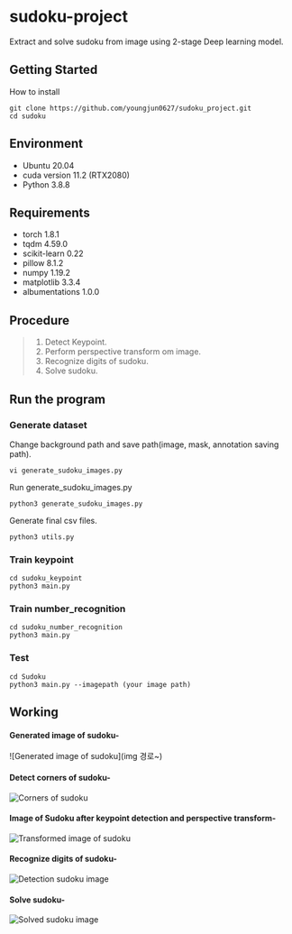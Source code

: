 # sudoku-project
Extract and solve sudoku from image using 2-stage Deep learning model.

## Getting Started
How to install
```    
git clone https://github.com/youngjun0627/sudoku_project.git
cd sudoku
```

## Environment
- Ubuntu 20.04
- cuda version 11.2 (RTX2080)
- Python 3.8.8

## Requirements
- torch 1.8.1
- tqdm 4.59.0
- scikit-learn 0.22
- pillow 8.1.2
- numpy 1.19.2
- matplotlib 3.3.4
- albumentations 1.0.0

## Procedure
 > 1. Detect Keypoint.
 > 2. Perform perspective transform om image.
 > 3. Recognize digits of sudoku.
 > 4. Solve sudoku.

## Run the program
### Generate dataset
Change background path and save path(image, mask, annotation saving path).
```  
vi generate_sudoku_images.py
``` 
Run generate_sudoku_images.py
```  
python3 generate_sudoku_images.py
```  
Generate final csv files.
```  
python3 utils.py
```  

### Train keypoint
```  
cd sudoku_keypoint
python3 main.py
```  

### Train number_recognition 
```  
cd sudoku_number_recognition 
python3 main.py
```  

### Test
```  
cd Sudoku
python3 main.py --imagepath (your image path)
```  

## Working

#### Generated image of sudoku-
![Generated image of sudoku](img 경로~)

#### Detect corners of sudoku-
![Corners of sudoku](https://github.com/aakashjhawar/SolveSudoku/blob/master/images/contour.jpg)

#### Image of Sudoku after keypoint detection and perspective transform-
![Transformed image of sudoku](https://github.com/aakashjhawar/SolveSudoku/blob/master/images/threshold.jpg)

#### Recognize digits of sudoku-
![Detection sudoku image](https://github.com/aakashjhawar/SolveSudoku/blob/master/images/final.jpg)

#### Solve sudoku-
![Solved sudoku image](https://github.com/aakashjhawar/SolveSudoku/blob/master/images/final.jpg)



